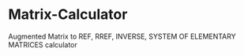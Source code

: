 # Matrix-Calculator
Augmented Matrix to REF, RREF, INVERSE, SYSTEM OF ELEMENTARY MATRICES calculator
